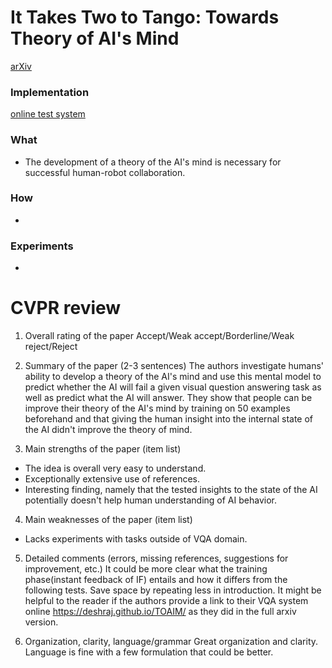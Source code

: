 # It Takes Two to Tango: Towards Theory of AI's Mind
[arXiv](https://arxiv.org/abs/1704.00717)

### Implementation
[online test system](https://deshraj.github.io/TOAIM/)

### What
- The development of a theory of the AI's mind is necessary for successful human-robot collaboration.
### How
-
### Experiments
-

# CVPR review

1. Overall rating of the paper
Accept/Weak accept/Borderline/Weak reject/Reject

2. Summary of the paper (2-3 sentences)
The authors investigate humans' ability to develop a theory of the AI's mind and use this mental model to predict whether the AI will fail a given visual question answering task as well as predict what the AI will answer. They show that people can be improve their theory of the AI's mind by training on 50 examples beforehand and that giving the human insight into the internal state of the AI didn't improve the theory of mind.

3. Main strengths of the paper (item list)
- The idea is overall very easy to understand.
- Exceptionally extensive use of references.
- Interesting finding, namely that the tested insights to the state of the AI potentially doesn't help human understanding of AI behavior.

4. Main weaknesses of the paper (item list)
- Lacks experiments with tasks outside of VQA domain.

5. Detailed comments (errors, missing references, suggestions for improvement, etc.)
It could be more clear what the training phase(instant feedback of IF) entails and how it differs from the following tests.
Save space by repeating less in introduction.
It might be helpful to the reader if the authors provide a link to their VQA system online https://deshraj.github.io/TOAIM/ as they did in the full arxiv version.

6. Organization, clarity, language/grammar
Great organization and clarity. Language is fine with a few formulation that could be better.
